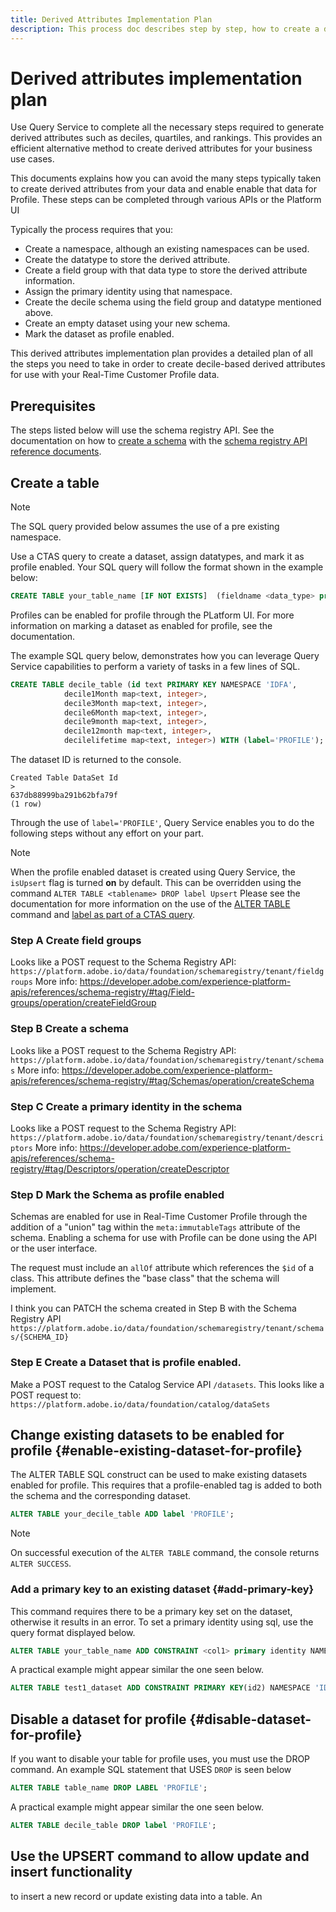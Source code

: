 ```yaml
---
title: Derived Attributes Implementation Plan
description: This process doc describes step by step, how to create a decile bucket of your profiles. - a runbook (Runbooks are a set of standardized written procedures for completing repetitive information technology (IT) processes)
---
```

# Derived attributes implementation plan

Use Query Service to complete all the necessary steps required to generate derived attributes such as deciles, quartiles, and rankings. This provides an efficient alternative method to create derived attributes for your business use cases. 

This documents explains how you can avoid the many steps typically taken to create derived attributes from your data and enable enable that data for Profile. These steps can be completed through various APIs or the Platform UI

Typically the process requires that you:

* Create a namespace, although an existing namespaces can be used.
* Create the datatype to store the derived attribute.
* Create a field group with that data type to store the derived attribute information.
* Assign the primary identity using that namespace.
* Create the decile schema using the field group and datatype mentioned above.
* Create an empty dataset using your new schema.
* Mark the dataset as profile enabled.

<!-- 
1.Creating the namespace ( through API or UI) (one-time effort per imsOrg + sandbox) or the already existing namespaces can be used.
2.Creating the datatype ( to store derived Attribute) (It can be done through API)
3. Creating a field group with that data types (Steps 2 and 3 can be merged into one) to store derived attribute information
4. Assigning the primary identity using the namespace already created. (needs to be done once per schema)
5. Creating the Decile Schema using the field group/ datatype defined above. This schema should be marked as profile Schema so that the schema can be part of the UNION profile schema and the same can be used in segmentation.
6. Create an empty dataset using the above schema
7. Mark the dataset as profile enabled.
8. Populate the dataset regularly using a Scheduled job.
9. Create the segment and Populate the segment either manually or the job will run overnight.
 -->

This derived attributes implementation plan provides a detailed plan of all the steps you need to take in order to create decile-based derived attributes for use with your Real-Time Customer Profile data.

## Prerequisites

The steps listed below will use the schema registry API. See the documentation on how to [create a schema](https://experienceleague.adobe.com/docs/experience-platform/xdm/api/schemas.html?lang=en#create) with the [schema registry API reference documents](https://developer.adobe.com/experience-platform-apis/references/schema-registry/#tag/Schemas/operation/createSchema).


## Create a table

>[!NOTE]
>
>The SQL query provided below assumes the use of a pre existing namespace.

Use a CTAS query to create a dataset, assign datatypes, and mark it as profile enabled. Your SQL query will follow the format shown in the example below:

```sql
CREATE TABLE your_table_name [IF NOT EXISTS]  (fieldname <data_type> primary identity namespace <namespace>, [filed_name2 >data_type>]) [ WITH(LABEL='PROFILE') ];
```

Profiles can be enabled for profile through the PLatform UI. For more information on marking a dataset as enabled for profile, see the documentation.

<!-- Need link to Profile enablement docs. -->

The example SQL query below, demonstrates how you can leverage Query Service capabilities to perform a variety of tasks in a few lines of SQL. 

```sql
CREATE TABLE decile_table (id text PRIMARY KEY NAMESPACE 'IDFA', 
            decile1Month map<text, integer>, 
            decile3Month map<text, integer>,
            decile6Month map<text, integer>,
            decile9month map<text, integer>,
            decile12month map<text, integer>,
            decilelifetime map<text, integer>) WITH (label='PROFILE');
```

The dataset ID is returned to the console.

```console
Created Table DataSet Id
>
637db88999ba291b62bfa79f
(1 row)
```

Through the use of `label='PROFILE'`, Query Service enables you to do the following steps without any effort on your part.

>[!NOTE]
>
>When the profile enabled dataset is created using Query Service, the `isUpsert` flag is turned **on** by default. This can be overridden using the command `ALTER TABLE <tablename> DROP label Upsert`
>Please see the documentation for more information on the use of the [ALTER TABLE](../../sql/syntax.md#alter-table) command and [label as part of a CTAS query](../../sql/syntax.md#create-table-as-select).

### Step A Create field groups

Looks like a POST request to the Schema Registry API: 
`https://platform.adobe.io/data/foundation/schemaregistry/tenant/fieldgroups`
More info: https://developer.adobe.com/experience-platform-apis/references/schema-registry/#tag/Field-groups/operation/createFieldGroup



### Step B Create a schema 

Looks like a POST request to the Schema Registry API:
`https://platform.adobe.io/data/foundation/schemaregistry/tenant/schemas`
More info: https://developer.adobe.com/experience-platform-apis/references/schema-registry/#tag/Schemas/operation/createSchema



### Step C Create a primary identity in the schema

Looks like a POST request to the Schema Registry API:
`https://platform.adobe.io/data/foundation/schemaregistry/tenant/descriptors`
More info: https://developer.adobe.com/experience-platform-apis/references/schema-registry/#tag/Descriptors/operation/createDescriptor
<!-- More info ExL: /Users/jordanh/Documents/GitHub/Adobe/ens32110/experience-platform.en/help/ingestion/tutorials/streaming-time-series-data.md (Set a primary identity descriptor) -->



### Step D Mark the Schema as profile enabled

Schemas are enabled for use in Real-Time Customer Profile through the addition of a "union" tag within the `meta:immutableTags` attribute of the schema. Enabling a schema for use with Profile can be done using the API or the user interface.

The request must include an `allOf` attribute which references the `$id` of a class. This attribute defines the "base class" that the schema will implement.

I think you can PATCH the schema created in Step B with the Schema Registry API
`https://platform.adobe.io/data/foundation/schemaregistry/tenant/schemas/{SCHEMA_ID}` 
<!-- More info at https://developer.adobe.com/experience-platform-apis/references/schema-registry/#tag/Schemas/operation/patchSchema -->

### Step E Create a Dataset that is profile enabled.

Make a POST request to the Catalog Service API `/datasets`. 
This looks like a POST request to: 
`https://platform.adobe.io/data/foundation/catalog/dataSets`
<!-- More info https://developer.adobe.com/experience-platform-apis/references/catalog/#tag/Datasets -->

## Change existing datasets to be enabled for profile {#enable-existing-dataset-for-profile}

The ALTER TABLE SQL construct can be used to make existing datasets enabled for profile. This requires that a profile-enabled tag is added to both the schema and the corresponding dataset. 

```sql
ALTER TABLE your_decile_table ADD label 'PROFILE';
```

>[!NOTE]
>
>On successful execution of the `ALTER TABLE` command, the console returns `ALTER SUCCESS`.

### Add a primary key to an existing dataset {#add-primary-key}

This command requires there to be a primary key set on the dataset, otherwise it results in an error. To set a primary identity using sql, use the query format displayed below.

```sql
ALTER TABLE your_table_name ADD CONSTRAINT <col1> primary identity NAMESPACE <namespace>
```

A practical example might appear similar the one seen below.

```sql
ALTER TABLE test1_dataset ADD CONSTRAINT PRIMARY KEY(id2) NAMESPACE 'IDFA';
```

## Disable a dataset for profile {#disable-dataset-for-profile}

If you want to disable your table for profile uses, you must use the DROP command. An example SQL statement that USES `DROP` is seen below

```sql
ALTER TABLE table_name DROP LABEL 'PROFILE';
```

A practical example might appear similar the one seen below.

```sql
ALTER TABLE decile_table DROP label 'PROFILE';
```

## Use the UPSERT command to allow update and insert functionality

to insert a new record or update existing data into a table. An 
